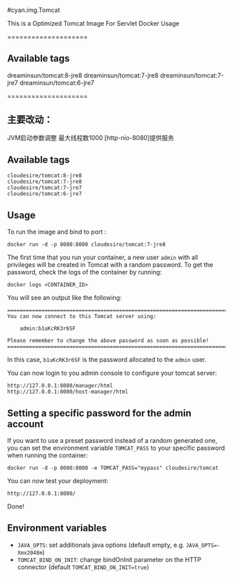 #cyan.img.Tomcat

This is a Optimized Tomcat Image For Servlet Docker Usage

====================
## Available tags
dreaminsun/tomcat:8-jre8
dreaminsun/tomcat:7-jre8
dreaminsun/tomcat:7-jre7
dreaminsun/tomcat:6-jre7

====================
## 主要改动：

JVM启动参数调整
最大线程数1000
[http-nio-8080]提供服务


Available tags
--------------

```
cloudesire/tomcat:8-jre8
cloudesire/tomcat:7-jre8
cloudesire/tomcat:7-jre7
cloudesire/tomcat:6-jre7
```


Usage
-----

To run the image and bind to port :

    docker run -d -p 8080:8080 cloudesire/tomcat:7-jre8


The first time that you run your container, a new user `admin` with all privileges
will be created in Tomcat with a random password. To get the password, check the logs
of the container by running:

    docker logs <CONTAINER_ID>

You will see an output like the following:

    ========================================================================
    You can now connect to this Tomcat server using:

        admin:b1uKcRK3r6SF

    Please remember to change the above password as soon as possible!
    ========================================================================

In this case, `b1uKcRK3r6SF` is the password allocated to the `admin` user.

You can now login to you admin console to configure your tomcat server:

    http://127.0.0.1:8080/manager/html
    http://127.0.0.1:8080/host-manager/html


Setting a specific password for the admin account
-------------------------------------------------

If you want to use a preset password instead of a random generated one, you can
set the environment variable `TOMCAT_PASS` to your specific password when running the container:

    docker run -d -p 8080:8080 -e TOMCAT_PASS="mypass" cloudesire/tomcat

You can now test your deployment:

    http://127.0.0.1:8080/

Done!

Environment variables
---------------------

* `JAVA_OPTS`: set additionals java options (default empty, e.g. `JAVA_OPTS=-Xmx2048m`)
* `TOMCAT_BIND_ON_INIT`: change bindOnInit parameter on the HTTP connector (default `TOMCAT_BIND_ON_INIT=true`)

